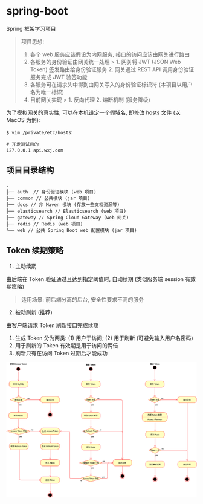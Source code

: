 # spring-boot

Spring 框架学习项目

> 项目思想:
> 1. 各个 web 服务应该假设为内网服务, 接口的访问应该由网关进行路由
> 2. 各服务的身份验证由网关统一处理
     >    1. 网关将 JWT (JSON Web Token) 签发路由给身份验证服务
>    2. 网关通过 REST API 调用身份验证服务完成 JWT 验签功能
> 3. 各服务可在请求头中得到由网关写入的身份验证标识符 (本项目以用户名为唯一标识)
> 4. 目前网关实现
     >    1. 反向代理
>    2. 熔断机制 (服务降级)

为了模拟网关的真实性, 可以在本机设定一个假域名, 即修改 hosts 文件 (以 MacOS 为例):

`$ vim /private/etc/hosts`:

```
# 开发测试目的
127.0.0.1 api.wxj.com
```

## 项目目录结构

```
.
├── auth  // 身份验证模块 (web 项目)
├── common // 公共模块 (jar 项目)
├── docs // 非 Maven 模块 (存放一些文档资源等)
├── elasticsearch // Elasticsearch (web 项目)
├── gateway // Spring Cloud Gateway (web 网关)
├── redis // Redis (web 项目)
└── web // 公共 Spring Boot web 配置模块 (jar 项目)
```

## Token 续期策略

1) 主动续期

由后端在 Token 验证通过且达到指定阈值时, 自动续期 (类似服务端 session 有效期策略)

> 适用场景: 前后端分离的后台, 安全性要求不高的服务

2) 被动刷新 (推荐)

由客户端请求 Token 刷新接口完成续期

1. 生成 Token 分为两类: (1) 用户于访问; (2) 用于刷新 (可避免输入用户名密码)
2. 用于刷新的 Token 有效期是用于访问的两倍
3. 刷新只有在访问 Token 过期后才能成功

![Access Token 管理流程图](https://raw.githubusercontent.com/JasonWu73/spring-boot/master/docs/images/Access%20Token%20%E7%AE%A1%E7%90%86%E6%B5%81%E7%A8%8B%E5%9B%BE.png)
